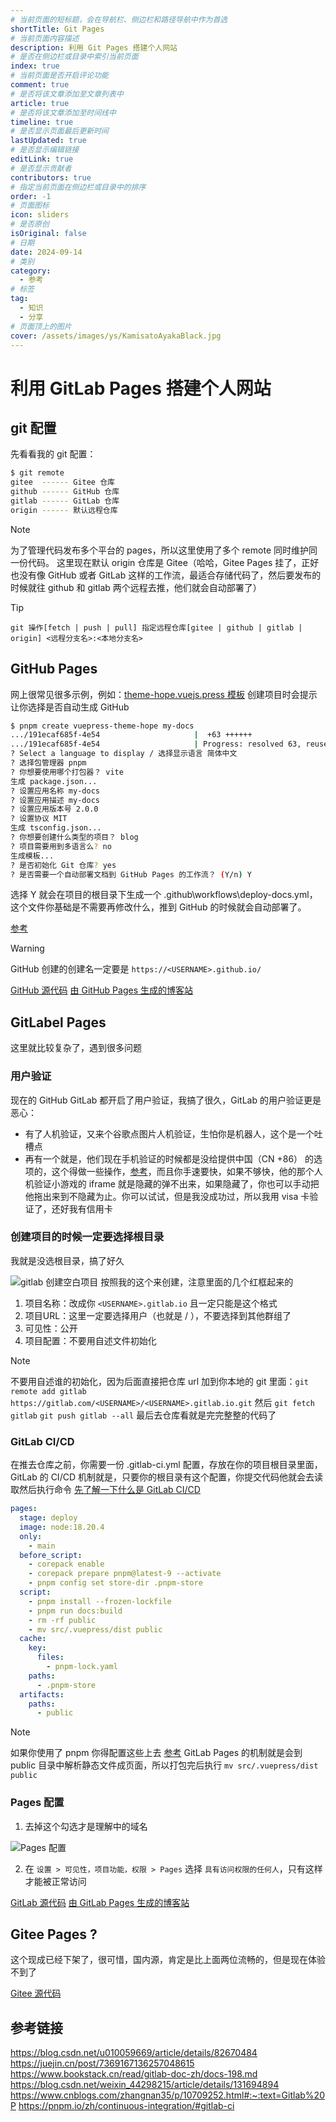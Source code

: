 ```yaml
---
# 当前页面的短标题，会在导航栏、侧边栏和路径导航中作为首选
shortTitle: Git Pages
# 当前页面内容描述
description: 利用 Git Pages 搭建个人网站
# 是否在侧边栏或目录中索引当前页面
index: true
# 当前页面是否开启评论功能
comment: true
# 是否将该文章添加至文章列表中
article: true
# 是否将该文章添加至时间线中
timeline: true
# 是否显示页面最后更新时间
lastUpdated: true
# 是否显示编辑链接
editLink: true
# 是否显示贡献者
contributors: true
# 指定当前页面在侧边栏或目录中的排序
order: -1
# 页面图标
icon: sliders
# 是否原创
isOriginal: false
# 日期
date: 2024-09-14
# 类别
category:
  - 参考
# 标签
tag:
  - 知识
  - 分享
# 页面顶上的图片
cover: /assets/images/ys/KamisatoAyakaBlack.jpg
---
```


# 利用 GitLab Pages 搭建个人网站

## git 配置

先看看我的 git 配置：

```bash
$ git remote
gitee  ------ Gitee 仓库
github ------ GitHub 仓库
gitlab ------ GitLab 仓库
origin ------ 默认远程仓库
```

> [!note]
> 为了管理代码发布多个平台的 pages，所以这里使用了多个 remote 同时维护同一份代码。
> 这里现在默认 origin 仓库是 Gitee（哈哈，Gitee Pages 挂了，正好也没有像 GitHub 或者 GitLab 这样的工作流，最适合存储代码了，然后要发布的时候就往 github 和 gitlab 两个远程去推，他们就会自动部署了）

> [!tip]
> `git 操作[fetch | push | pull] 指定远程仓库[gitee | github | gitlab | origin] <远程分支名>:<本地分支名>`

## GitHub Pages

网上很常见很多示例，例如：[theme-hope.vuejs.press 模板](https://theme-hope.vuejs.press/zh/get-started/create.html#_2-%E5%88%9B%E5%BB%BA%E9%A1%B9%E7%9B%AE%E6%A8%A1%E6%9D%BF) 创建项目时会提示让你选择是否自动生成 GitHub 

```bash
$ pnpm create vuepress-theme-hope my-docs
.../191ecaf685f-4e54                     |  +63 ++++++
.../191ecaf685f-4e54                     | Progress: resolved 63, reused 63, downloaded 0, added 63, done
? Select a language to display / 选择显示语言 简体中文
? 选择包管理器 pnpm
? 你想要使用哪个打包器？ vite
生成 package.json...
? 设置应用名称 my-docs
? 设置应用描述 my-docs
? 设置应用版本号 2.0.0
? 设置协议 MIT
生成 tsconfig.json...
? 你想要创建什么类型的项目？ blog
? 项目需要用到多语言么? no
生成模板...
? 是否初始化 Git 仓库? yes
? 是否需要一个自动部署文档到 GitHub Pages 的工作流？ (Y/n) Y
```

选择 Y 就会在项目的根目录下生成一个 .github\workflows\deploy-docs.yml，这个文件你基础是不需要再修改什么，推到 GitHub 的时候就会自动部署了。

[参考](https://theme-hope.vuejs.press/zh/get-started/deploy.html#%E6%9E%84%E5%BB%BA%E9%A1%B9%E7%9B%AE)

> [!warning]
> GitHub 创建的创建名一定要是 `https://<USERNAME>.github.io/`

[GitHub 源代码](https://github.com/mangocrisp/mangocrisp.github.io) 
[由 GitHub Pages 生成的博客站](https://mangocrisp.github.io)

## GitLabel Pages

这里就比较复杂了，遇到很多问题

### 用户验证
   
现在的 GitHub GitLab 都开启了用户验证，我搞了很久，GitLab 的用户验证更是恶心：

- 有了人机验证，又来个谷歌点图片人机验证，生怕你是机器人，这个是一个吐槽点
- 再有一个就是，他们现在手机验证的时候都是没给提供中国（CN +86） 的选项的，这个得做一些操作，[参考](https://blog.csdn.net/2203_75961777/article/details/136129428#:~:text=%E7%94%B1%E4%BA%8E%E6%9F%90%E4%BA%9B%E5%8E%9F%E5%9B%A0%EF%BC%8CG)，而且你手速要快，如果不够快，他的那个人机验证小游戏的 iframe 就是隐藏的弹不出来，如果隐藏了，你也可以手动把他拖出来到不隐藏为止。你可以试试，但是我没成功过，所以我用 visa 卡验证了，还好我有信用卡

### 创建项目的时候一定要选择根目录
我就是没选根目录，搞了好久

![gitlab 创建空白项目](/assets/images/blog/gitlab_create_blank_project.png)
按照我的这个来创建，注意里面的几个红框起来的

1. 项目名称：改成你 `<USERNAME>.gitlab.io` 且一定只能是这个格式
2. 项目URL：这里一定要选择用户（也就是 / ），不要选择到其他群组了
3. 可见性：公开
4. 项目配置：不要用自述文件初始化

> [!note]
> 不要用自述谁的初始化，因为后面直接把仓库 url 加到你本地的 git 里面：`git remote add gitlab https://gitlab.com/<USERNAME>/<USERNAME>.gitlab.io.git`
> 然后 `git fetch gitlab`
> `git push gitlab --all`
> 最后去仓库看就是完完整整的代码了

### GitLab CI/CD
在推去仓库之前，你需要一份 .gitlab-ci.yml 配置，存放在你的项目根目录里面，GitLab 的 CI/CD 机制就是，只要你的根目录有这个配置，你提交代码他就会去读取然后执行命令 
[先了解一下什么是 GitLab CI/CD](https://www.bookstack.cn/read/gitlab-doc-zh/docs-198.md)

```yaml
pages:
  stage: deploy
  image: node:18.20.4
  only:
    - main
  before_script:
    - corepack enable
    - corepack prepare pnpm@latest-9 --activate
    - pnpm config set store-dir .pnpm-store
  script:
    - pnpm install --frozen-lockfile
    - pnpm run docs:build
    - rm -rf public
    - mv src/.vuepress/dist public
  cache:
    key:
      files:
        - pnpm-lock.yaml
    paths:
      - .pnpm-store
  artifacts:
    paths:
      - public
```

> [!note]
> 如果你使用了 pnpm 你得配置这些上去 [参考](https://pnpm.io/zh/continuous-integration/#gitlab-ci)
> GitLab Pages 的机制就是会到 public 目录中解析静态文件成页面，所以打包完后执行 `mv src/.vuepress/dist public`

### Pages 配置
   
1. 去掉这个勾选才是理解中的域名

![Pages 配置](/assets/images/blog/gitlab_pages1.png)   

2. 在 `设置 > 可见性，项目功能，权限 > Pages` 选择 `具有访问权限的任何人`，只有这样才能被正常访问

[GitLab 源代码](https://gitlab.com/mangocrisp/mangocrisp.gitlab.io) 
[由 GitLab Pages 生成的博客站](https://mangocrisp.gitlab.io)

## Gitee Pages ?

这个现成已经下架了，很可惜，国内源，肯定是比上面两位流畅的，但是现在体验不到了

[Gitee 源代码](https://gitee.com/mangocrisp/mangocrisp) 

## 参考链接

https://blog.csdn.net/u010059669/article/details/82670484
https://juejin.cn/post/7369167136257048615
https://www.bookstack.cn/read/gitlab-doc-zh/docs-198.md
https://blog.csdn.net/weixin_44298215/article/details/131694894
https://www.cnblogs.com/zhangnan35/p/10709252.html#:~:text=Gitlab%20P
https://pnpm.io/zh/continuous-integration/#gitlab-ci